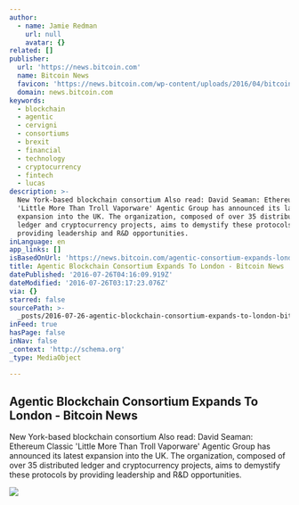 ```yaml
---
author:
  - name: Jamie Redman
    url: null
    avatar: {}
related: []
publisher:
  url: 'https://news.bitcoin.com'
  name: Bitcoin News
  favicon: 'https://news.bitcoin.com/wp-content/uploads/2016/04/bitcoin_fav.png'
  domain: news.bitcoin.com
keywords:
  - blockchain
  - agentic
  - cervigni
  - consortiums
  - brexit
  - financial
  - technology
  - cryptocurrency
  - fintech
  - lucas
description: >-
  New York-based blockchain consortium Also read: David Seaman: Ethereum Classic
  'Little More Than Troll Vaporware' Agentic Group has announced its latest
  expansion into the UK. The organization, composed of over 35 distributed
  ledger and cryptocurrency projects, aims to demystify these protocols by
  providing leadership and R&D opportunities.
inLanguage: en
app_links: []
isBasedOnUrl: 'https://news.bitcoin.com/agentic-consortium-expands-london/'
title: Agentic Blockchain Consortium Expands To London - Bitcoin News
datePublished: '2016-07-26T04:16:09.919Z'
dateModified: '2016-07-26T03:17:23.076Z'
via: {}
starred: false
sourcePath: >-
  _posts/2016-07-26-agentic-blockchain-consortium-expands-to-london-bitcoin-ne.md
inFeed: true
hasPage: false
inNav: false
_context: 'http://schema.org'
_type: MediaObject

---
```

<article style=""><h1>Agentic Blockchain Consortium Expands To London - Bitcoin News</h1><p>New York-based blockchain consortium Also read: David Seaman: Ethereum Classic 'Little More Than Troll Vaporware' Agentic Group has announced its latest expansion into the UK. The organization, composed of over 35 distributed ledger and cryptocurrency projects, aims to demystify these protocols by providing leadership and R&amp;D opportunities.</p><img src="https://news.bitcoin.com/wp-content/uploads/2016/07/Agentic-Blockchain-Consortium-Expands-To-London.jpg" /></article>